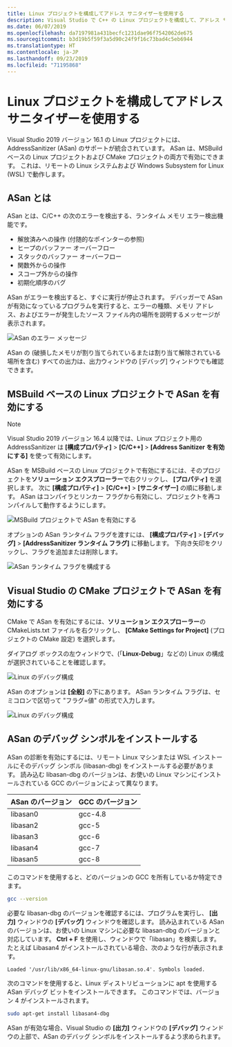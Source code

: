 ```yaml
---
title: Linux プロジェクトを構成してアドレス サニタイザーを使用する
description: Visual Studio で C++ の Linux プロジェクトを構成して、アドレス サニタイザーを使用する方法について説明します。
ms.date: 06/07/2019
ms.openlocfilehash: da7197981a431becfc1231dae96f7542062de675
ms.sourcegitcommit: b3d19b5f59f3a5d90c24f9f16c73bad4c5eb6944
ms.translationtype: HT
ms.contentlocale: ja-JP
ms.lasthandoff: 09/23/2019
ms.locfileid: "71195868"
---
```

# <a name="configure-linux-projects-to-use-address-sanitizer"></a>Linux プロジェクトを構成してアドレス サニタイザーを使用する

Visual Studio 2019 バージョン 16.1 の Linux プロジェクトには、AddressSanitizer (ASan) のサポートが統合されています。 ASan は、MSBuild ベースの Linux プロジェクトおよび CMake プロジェクトの両方で有効にできます。 これは、リモートの Linux システムおよび Windows Subsystem for Linux (WSL) で動作します。

## <a name="about-asan"></a>ASan とは

ASan とは、C/C++ の次のエラーを検出する、ランタイム メモリ エラー検出機能です。

- 解放済みへの操作 (付随的なポインターの参照)
- ヒープのバッファー オーバーフロー
- スタックのバッファー オーバーフロー
- 関数外からの操作
- スコープ外からの操作
- 初期化順序のバグ

ASan がエラーを検出すると、すぐに実行が停止されます。 デバッガーで ASan が有効になっているプログラムを実行すると、エラーの種類、メモリ アドレス、およびエラーが発生したソース ファイル内の場所を説明するメッセージが表示されます。

   ![ASan のエラー メッセージ](media/asan-error.png)

ASan の (破損したメモリが割り当てられているまたは割り当て解除されている場所を含む) すべての出力は、出力ウィンドウの [デバッグ] ウィンドウでも確認できます。

## <a name="enable-asan-for-msbuild-based-linux-projects"></a>MSBuild ベースの Linux プロジェクトで ASan を有効にする

> [!NOTE]
> Visual Studio 2019 バージョン 16.4 以降では、Linux プロジェクト用の AddressSanitizer は **[構成プロパティ]**  >  **[C/C++]**  >  **[Address Sanitizer を有効にする]** を使って有効にします。

ASan を MSBuild ベースの Linux プロジェクトで有効にするには、そのプロジェクトを**ソリューション エクスプローラー**で右クリックし、 **[プロパティ]** を選択します。 次に **[構成プロパティ]**  >  **[C/C++]**  >  **[サニタイザー]** の順に移動します。 ASan はコンパイラとリンカー フラグから有効にし、プロジェクトを再コンパイルして動作するようにします。

![MSBuild プロジェクトで ASan を有効にする](media/msbuild-asan-prop-page.png)

オプションの ASan ランタイム フラグを渡すには、 **[構成プロパティ]**  >  **[デバッグ]**  >  **[AddressSanitizer ランタイム フラグ]** に移動します。 下向き矢印をクリックし、フラグを追加または削除します。

![ASan ランタイム フラグを構成する](media/msbuild-asan-runtime-flags.png)

## <a name="enable-asan-for-visual-studio-cmake-projects"></a>Visual Studio の CMake プロジェクトで ASan を有効にする

CMake で ASan を有効にするには、**ソリューション エクスプローラー**の CMakeLists.txt ファイルを右クリックし、 **[CMake Settings for Project]** \(プロジェクトの CMake 設定\) を選択します。

ダイアログ ボックスの左ウィンドウで、(「**Linux-Debug**」などの) Linux の構成が選択されていることを確認します。

![Linux のデバッグ構成](media/linux-debug-configuration.png)

ASan のオプションは **[全般]** の下にあります。 ASan ランタイム フラグは、セミコロンで区切って "フラグ=値" の形式で入力します。

![Linux のデバッグ構成](media/cmake-settings-asan-options.png)

## <a name="install-the-asan-debug-symbols"></a>ASan のデバッグ シンボルをインストールする

ASan の診断を有効にするには、リモート Linux マシンまたは WSL インストールにそのデバッグ シンボル (libasan-dbg) をインストールする必要があります。 読み込む libasan-dbg のバージョンは、お使いの Linux マシンにインストールされている GCC のバージョンによって異なります。

|**ASan のバージョン**|**GCC のバージョン**|
| --- | --- |
|libasan0|gcc-4.8|
|libasan2|gcc-5|
|libasan3|gcc-6|
|libasan4|gcc-7|
|libasan5|gcc-8|

このコマンドを使用すると、どのバージョンの GCC を所有しているか特定できます。

```bash
gcc --version
```

必要な libasan-dbg のバージョンを確認するには、プログラムを実行し、 **[出力]** ウィンドウの **[デバッグ]** ウィンドウを確認します。 読み込まれている ASan のバージョンは、お使いの Linux マシンに必要な libasan-dbg のバージョンと対応しています。 **Ctrl + F** を使用し、ウィンドウで「libasan」を検索します。 たとえば Libasan4 がインストールされている場合、次のような行が表示されます。

```Output
Loaded '/usr/lib/x86_64-linux-gnu/libasan.so.4'. Symbols loaded.
```

次のコマンドを使用すると、Linux ディストリビューションに apt を使用する ASan デバッグ ビットをインストールできます。 このコマンドでは、バージョン 4 がインストールされます。

```bash
sudo apt-get install libasan4-dbg
```

ASan が有効な場合、Visual Studio の **[出力]** ウィンドウの **[デバッグ]** ウィンドウの上部で、ASan のデバッグ シンボルをインストールするよう求められます。

